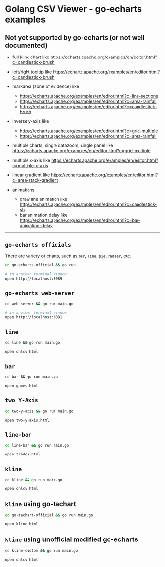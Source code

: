 
# Golang CSV Viewer - go-echarts examples

## Not yet supported by go-echarts (or not well documented)

- full kline chart like https://echarts.apache.org/examples/en/editor.html?c=candlestick-brush

- left/right tooltip like https://echarts.apache.org/examples/en/editor.html?c=candlestick-brush

- markarea (zone of evidence) like
  - https://echarts.apache.org/examples/en/editor.html?c=line-sections
  - https://echarts.apache.org/examples/en/editor.html?c=area-rainfall
  - https://echarts.apache.org/examples/en/editor.html?c=candlestick-brush

- inverse y-axis like 
  - https://echarts.apache.org/examples/en/editor.html?c=grid-multiple
  - https://echarts.apache.org/examples/en/editor.html?c=area-rainfall

- multiple charts, single datazoom, single panel like https://echarts.apache.org/examples/en/editor.html?c=grid-multiple

- multiple x-axis like https://echarts.apache.org/examples/en/editor.html?c=multiple-x-axis

- linear gradient like https://echarts.apache.org/examples/en/editor.html?c=area-stack-gradient

- animations
  - draw line animation like https://echarts.apache.org/examples/en/editor.html?c=candlestick-sh
  - bar animation delay like https://echarts.apache.org/examples/en/editor.html?c=bar-animation-delay

---

## `go-echarts officials`

There are variety of charts, such as `bar`, `line`, `pie`, `radaer`, etc.

```bash
cd go-echarts-official && go run .

# in another terminal window
open http://localhost:8089
```

## `go-echarts web-server`

```bash
cd web-server && go run main.go

# in another terminal window
open http://localhost:8081
```

## `line`

```bash
cd line && go run main.go

open ohlcv.html
```

## `bar`

```bash
cd bar && go run main.go

open games.html
```

## `two Y-Axis`

```bash
cd two-y-axis && go run main.go

open two-y-axis.html
```

## `line-bar`

```bash
cd line-bar && go run main.go

open trades.html
```

## `kline`

```bash
cd kline && go run main.go

open ohlcv.html
```

## `kline` using go-tachart

```bash
cd go-tachart-official && go run main.go

open kline.html
```

## `kline` using unofficial modified go-echarts

```bash
cd kline-custom && go run main.go

open ohlcv.html
```

